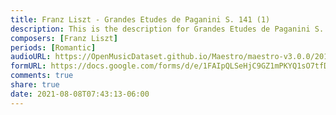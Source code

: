 ```yaml
---
title: Franz Liszt - Grandes Etudes de Paganini S. 141 (1)
description: This is the description for Grandes Etudes de Paganini S. 141 by Franz Liszt
composers: [Franz Liszt]
periods: [Romantic]
audioURL: https://OpenMusicDataset.github.io/Maestro/maestro-v3.0.0/2018/MIDI-Unprocessed_Recital1-3_MID--AUDIO_01_R1_2018_wav--3.midi
formURL: https://docs.google.com/forms/d/e/1FAIpQLSeHjC9GZ1mPKYQ1sO7tfD33oBiIlQ4LyFC-nvLB3-q6uipiYw/viewform
comments: true
share: true
date: 2021-08-08T07:43:13-06:00
---
```

